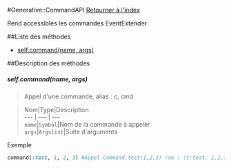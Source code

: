 #Generative::CommandAPI
[Retourner à l'index](README.md)

Rend accessibles les commandes EventExtender

##Liste des méthodes
*    [self.command(name, args)](#selfcommandname-args)


##Description des méthodes
##### self.command(name, args)

> Appel d'une commande, alias : c, cmd

  
> Nom|Type|Description  
--- | --- | ---  
`name`|`Symbol`|Nom de la commande à appeler  
`args`|`Argslist`|Suite d'arguments  




Exemple  
```ruby  
command(:test, 1, 2, 3) #Appel Command.test(1,2,3) (ou : c(:test, 1,2,3) ou cmd(:test, 1,2,3)  
```



